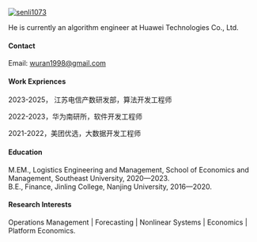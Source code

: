 

[![senli1073](https://img.shields.io/badge/senli1073-github-blue?logo=github)](https://github.com/senli1073)

He is currently an algorithm engineer at Huawei Technologies Co., Ltd.

#### Contact

Email: wuran1998@gmail.com

#### Work Expriences

2023-2025， 江苏电信产数研发部，算法开发工程师

2022-2023，华为南研所，软件开发工程师

2021-2022，美团优选，大数据开发工程师

#### Education

M.EM., Logistics Engineering and Management, School of Economics and Management, Southeast University, 2020—2023.\
B.E., Finance, Jinling College, Nanjing University, 2016—2020.

#### Research Interests
Operations Management | Forecasting | Nonlinear Systems | Economics | Platform Economics.

